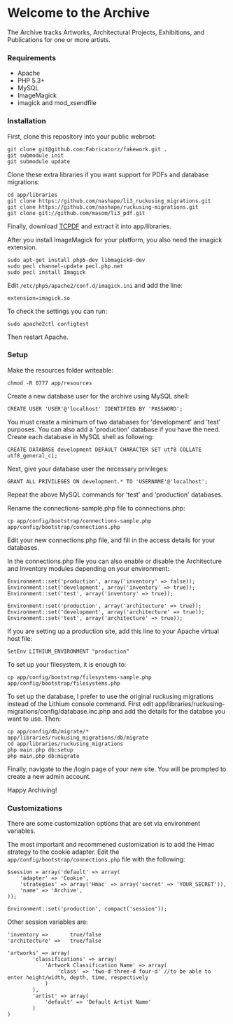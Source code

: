 # Welcome to the Archive

The Archive tracks Artworks, Architectural Projects, Exhibitions, and Publications for one or more artists.

### Requirements

* Apache
* PHP 5.3+
* MySQL
* ImageMagick
* imagick and mod_xsendfile

### Installation

First, clone this repository into your public webroot:

    git clone git@github.com:Fabricatorz/fakework.git .
	git submodule init
	git submodule update

Clone these extra libraries if you want support for PDFs and database migrations:

	cd app/libraries
	git clone https://github.com/nashape/li3_ruckusing_migrations.git
	git clone https://github.com/nashape/ruckusing-migrations.git
	git clone git://github.com/masom/li3_pdf.git

Finally, download [TCPDF](http://www.tcpdf.org) and extract it into app/libraries.

After you install ImageMagick for your platform, you also need the imagick extension.

	sudo apt-get install php5-dev libmagick9-dev
	sudo pecl channel-update pecl.php.net
	sudo pecl install Imagick

Edit `/etc/php5/apache2/conf.d/imagick.ini` and add the line: 

	extension=imagick.so

To check the settings you can run:

	sudo apache2ctl configtest

Then restart Apache.

### Setup

Make the resources folder writeable:

	chmod -R 0777 app/resources

Create a new database user for the archive using MySQL shell:

	CREATE USER 'USER'@'localhost' IDENTIFIED BY 'PASSWORD';

You must create a minimum of two databases for 'development' and 'test' purposes. You can also add a 'production' database if you have the need. Create each database in MySQL shell as following:

	CREATE DATABASE development DEFAULT CHARACTER SET utf8 COLLATE utf8_general_ci;

Next, give your database user the necessary privileges:

	GRANT ALL PRIVILEGES ON development.* TO 'USERNAME'@'localhost';

Repeat the above MySQL commands for 'test' and 'production' databases.

Rename the connections-sample.php file to connections.php:

	cp app/config/bootstrap/connections-sample.php app/config/bootstrap/connections.php

Edit your new connections.php file, and fill in the access details for your databases.

In the connections.php file you can also enable or disable the Architecture and Inventory modules depending on your environment:

	Environment::set('production', array('inventory' => false));
	Environment::set('development', array('inventory' => true));
	Environment::set('test', array('inventory' => true));

	Environment::set('production', array('architecture' => true));
	Environment::set('development', array('architecture' => true));
	Environment::set('test', array('architecture' => true));

If you are setting up a production site, add this line to your Apache virtual host file:

	SetEnv LITHIUM_ENVIRONMENT "production"

To set up your filesystem, it is enough to:

	cp app/config/bootstrap/filesystems-sample.php app/config/bootstrap/filesystems.php

To set up the database, I prefer to use the original ruckusing migrations instead of the Lithium console command. First edit app/libraries/ruckusing-migrations/config/database.inc.php and add the details for the databse you want to use. Then:

	cp app/config/db/migrate/* app/libraries/ruckusing_migrations/db/migrate
	cd app/libraries/ruckusing_migrations
	php main.php db:setup
	php main.php db:migrate

Finally, navigate to the /login page of your new site. You will be prompted to create a new admin account.

Happy Archiving!

### Customizations

There are some customization options that are set via environment variables.

The most important and recommened customization is to add the Hmac strategy to the cookie adapter. Edit the `app/config/bootstrap/connections.php` file with the following:

	$session = array('default' => array(
		'adapter' => 'Cookie',
		'strategies' => array('Hmac' => array('secret' => 'YOUR_SECRET')),
		'name' => 'Archive',
	));

	Environment::set('production', compact('session'));

Other session variables are:

	'inventory =>       true/false
	'architecture' =>   true/false
	
	'artworks' => array(
			'classifications' => array(
				'Artwork Classification Name' => array(
					'class' => 'two-d three-d four-d' //to be able to enter height/width, depth, time, respectively
				)
			),
			'artist' => array(
				'default' => 'Default Artist Name'
			)
	)	
